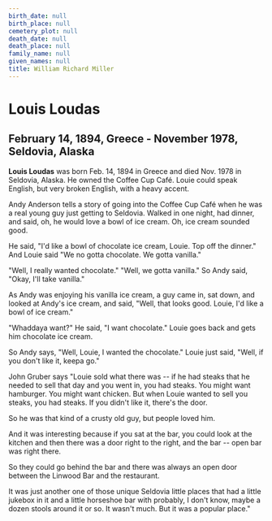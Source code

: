 ```yaml
---
birth_date: null
birth_place: null
cemetery_plot: null
death_date: null
death_place: null
family_name: null
given_names: null
title: William Richard Miller
---
```


# Louis Loudas

## February 14, 1894, Greece - November 1978, Seldovia, Alaska

**Louis Loudas** was born Feb. 14, 1894 in Greece and died
Nov. 1978 in Seldovia, Alaska. He owned the Coffee Cup Café. Louie could
speak English, but very broken English, with a heavy accent.

Andy Anderson tells a story of going into the Coffee Cup Café when he
was a real young guy just getting to Seldovia. Walked in one night, had
dinner, and said, oh, he would love a bowl of ice cream. Oh, ice cream
sounded good.

He said, "I'd like a bowl of chocolate ice cream, Louie. Top off the
dinner.\" And Louie said "We no gotta chocolate. We gotta vanilla."

"Well, I really wanted chocolate." "Well, we gotta vanilla." So Andy
said, "Okay, I'll take vanilla."

As Andy was enjoying his vanilla ice cream, a guy came in, sat down, and
looked at Andy's ice cream, and said, "Well, that looks good. Louie, I'd
like a bowl of ice cream."

"Whaddaya want?" He said, "I want chocolate." Louie goes back and gets
him chocolate ice cream.

So Andy says, "Well, Louie, I wanted the chocolate." Louie just said,
"Well, if you don't like it, keepa go."

John Gruber says "Louie sold what there was \-- if he had steaks that he
needed to sell that day and you went in, you had steaks. You might want
hamburger. You might want chicken. But when Louie wanted to sell you
steaks, you had steaks. If you didn't like it, there's the door.

So he was that kind of a crusty old guy, but people loved him.

And it was interesting because if you sat at the bar, you could look at
the kitchen and then there was a door right to the right, and the bar
\-- open bar was right there.

So they could go behind the bar and there was always an open door
between the Linwood Bar and the restaurant.

It was just another one of those unique Seldovia little places that had
a little jukebox in it and a little horseshoe bar with probably, I don't
know, maybe a dozen stools around it or so. It wasn't much. But it was a
popular place."
